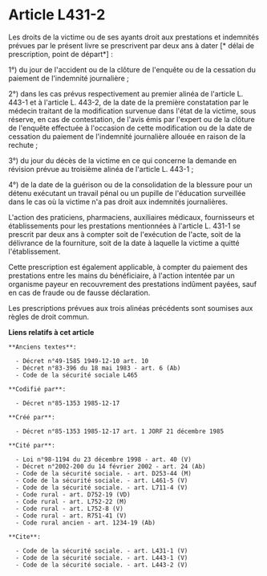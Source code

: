 # Article L431-2

Les droits de la victime ou de ses ayants droit aux prestations et indemnités prévues par le présent livre se prescrivent par
deux ans à dater [* délai de prescription, point de départ*] : 

1°) du jour de l'accident ou de la clôture de l'enquête ou de la cessation du paiement de l'indemnité journalière ; 

2°) dans les cas prévus respectivement au premier alinéa de l'article L. 443-1 et à l'article L. 443-2, de la date de la
première constatation par le médecin traitant de la modification survenue dans l'état de la victime, sous réserve, en cas de
contestation, de l'avis émis par l'expert ou de la clôture de l'enquête effectuée à l'occasion de cette modification ou de la
date de cessation du paiement de l'indemnité journalière allouée en raison de la rechute ; 

3°) du jour du décès de la victime en ce qui concerne la demande en révision prévue au troisième alinéa de l'article L.
443-1 ; 

4°) de la date de la guérison ou de la consolidation de la blessure pour un détenu exécutant un travail pénal ou un pupille
de l'éducation surveillée dans le cas où la victime n'a pas droit aux indemnités journalières. 

L'action des praticiens, pharmaciens, auxiliaires médicaux, fournisseurs et établissements pour les prestations mentionnées à
l'article L. 431-1 se prescrit par deux ans à compter soit de l'exécution de l'acte, soit de la délivrance de la fourniture,
soit de la date à laquelle la victime a quitté l'établissement. 

Cette prescription est également applicable, à compter du paiement des prestations entre les mains du bénéficiaire, à
l'action intentée par un organisme payeur en recouvrement des prestations indûment payées, sauf en cas de fraude ou de fausse
déclaration. 

Les prescriptions prévues aux trois alinéas précédents sont soumises aux règles de droit commun.

**Liens relatifs à cet article**

	**Anciens textes**:

	  - Décret n°49-1585 1949-12-10 art. 10
	  - Décret n°83-396 du 18 mai 1983 - art. 6 (Ab)
	  - Code de la sécurité sociale L465

	**Codifié par**:

	  - Décret n°85-1353 1985-12-17

	**Créé par**:

	  - Décret n°85-1353 1985-12-17 art. 1 JORF 21 décembre 1985

	**Cité par**:

	  - Loi n°98-1194 du 23 décembre 1998 - art. 40 (V)
	  - Décret n°2002-200 du 14 février 2002 - art. 24 (Ab)
	  - Code de la sécurité sociale. - art. D253-44 (M)
	  - Code de la sécurité sociale. - art. L461-5 (V)
	  - Code de la sécurité sociale. - art. L711-4 (V)
	  - Code rural - art. D752-19 (VD)
	  - Code rural - art. L752-22 (M)
	  - Code rural - art. L752-8 (V)
	  - Code rural - art. R751-41 (V)
	  - Code rural ancien - art. 1234-19 (Ab)

	**Cite**:

	  - Code de la sécurité sociale. - art. L431-1 (V)
	  - Code de la sécurité sociale. - art. L443-1 (V)
	  - Code de la sécurité sociale. - art. L443-2 (V)
